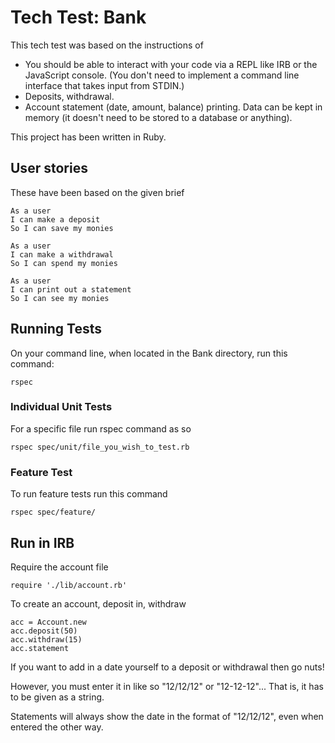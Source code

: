 # Tech Test: Bank

This tech test was based on the instructions of

- You should be able to interact with your code via a REPL like IRB or the JavaScript console. (You don't need to implement a command line interface that takes input from STDIN.)
- Deposits, withdrawal.
- Account statement (date, amount, balance) printing.
Data can be kept in memory (it doesn't need to be stored to a database or anything).

This project has been written in Ruby.

## User stories

These have been based on the given brief

```
As a user
I can make a deposit
So I can save my monies
```
```
As a user
I can make a withdrawal
So I can spend my monies
```
```
As a user
I can print out a statement
So I can see my monies
```

## Running Tests

On your command line, when located in the Bank directory, run this command:
```
rspec
```
### Individual Unit Tests
For a specific file run rspec command as so
```
rspec spec/unit/file_you_wish_to_test.rb
```
### Feature Test
To run feature tests run this command
```
rspec spec/feature/
```

## Run in IRB
Require the account file
```
require './lib/account.rb'
```
To create an account, deposit in, withdraw
```
acc = Account.new
acc.deposit(50)
acc.withdraw(15)
acc.statement
```
If you want to add in a date yourself to a deposit or withdrawal then go nuts!

However, you must enter it in like so "12/12/12" or "12-12-12"...
That is, it has to be given as a string.

Statements will always show the date in the format of "12/12/12", even when entered the other way.
